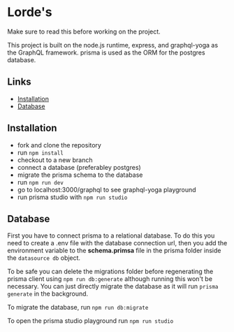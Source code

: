 # Lorde's

Make sure to read this before working on the project.

This project is built on the node.js runtime, express, and graphql-yoga as the GraphQL framework.
prisma is used as the ORM for the postgres database.

## Links

- [Installation](#instalation)
- [Database](#database)




## Installation
- fork and clone the repository
- run `npm install`
- checkout to a new branch
- connect a database (preferabley postgres)
- migrate the prisma schema to the database
- run `npm run dev`
- go to localhost:3000/graphql to see graphql-yoga playground
- run prisma studio with `npm run studio`


## Database
First you have to connect prisma to a relational database. To do this you need to create a .env file with the database connection url, then you add the environment variable to the **schema.primsa** file in the prisma folder inside the `datasource db` object.

To be safe you can delete the migrations folder before regenerating the prisma client using `npm run db:generate` although running this won't be necessary. You can just directly migrate the database as it will run `prisma generate` in the background.

To migrate the database, run
`npm run db:migrate`

To open the prisma studio playground run
`npm run studio`